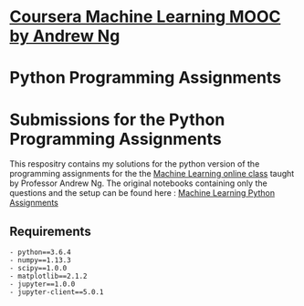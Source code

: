 # [Coursera Machine Learning MOOC by Andrew Ng](https://www.coursera.org/learn/machine-learning) 
# Python Programming Assignments

# Submissions for the Python Programming Assignments
This respositry contains my solutions for the python version of the programming assignments for the the [Machine Learning online class](https://www.coursera.org/learn/machine-learning) taught by Professor Andrew Ng. 
The original notebooks containing only the questions and the setup can be found here : [Machine Learning Python Assignments](https://github.com/dibgerge/ml-coursera-python-assignments.git)


## Requirements 


    - python==3.6.4
    - numpy==1.13.3
    - scipy==1.0.0
    - matplotlib==2.1.2
    - jupyter==1.0.0
    - jupyter-client==5.0.1
    

